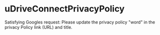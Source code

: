 # uDriveConnectPrivacyPolicy
Satisfying Googles request: Please update the privacy policy "word" in the privacy Policy link (URL) and title.
